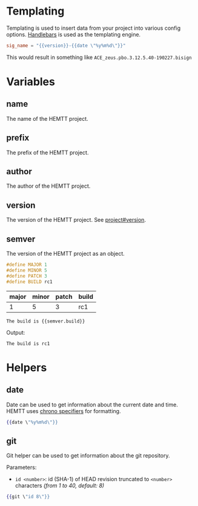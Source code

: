 # Templating
Templating is used to insert data from your project into various config options. [Handlebars](https://github.com/sunng87/handlebars-rust) is used as the templating engine.

```toml
sig_name = "{{version}}-{{date \"%y%m%d\"}}"
```
This would result in something like `ACE_zeus.pbo.3.12.5.40-190227.bisign`

# Variables
## name
The name of the HEMTT project.

## prefix
The prefix of the HEMTT project.

## author
The author of the HEMTT project.

## version
The version of the HEMTT project. See [project#version](/project.md?id=version).

## semver
The version of the HEMTT project as an object.

```cpp
#define MAJOR 1
#define MINOR 5
#define PATCH 3
#define BUILD rc1
```

| major | minor | patch | build |
|-------|-------|-------|-------|
| 1     | 5     | 3     | rc1   |

```
The build is {{semver.build}}
```
Output:
```
The build is rc1
```

# Helpers
## date
Date can be used to get information about the current date and time. HEMTT uses [chrono specifiers](https://docs.rs/chrono/0.4.6/chrono/format/strftime/index.html#specifiers) for formatting.

```handlebars
{{date \"%y%m%d\"}}
```

## git
Git helper can be used to get information about the git repository.

Parameters:
- `id <number>`: id (SHA-1) of HEAD revision truncated to `<number>` characters _(from 1 to 40, default: 8)_

```handlebars
{{git \"id 8\"}}
```
